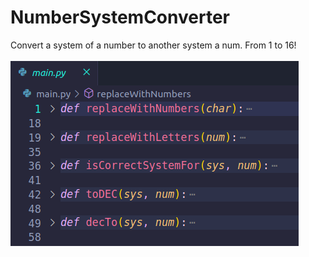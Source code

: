 # NumberSystemConverter
Convert a system of a number to another system a num. From 1 to 16!<br><br>
![alt text](https://github.com/matyokubov/NumberSystemConverter/blob/master/scrn.png?raw=true)
